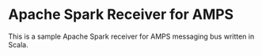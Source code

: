# Apache Spark Receiver for AMPS
This is a sample Apache Spark receiver for AMPS messaging bus written in Scala.

